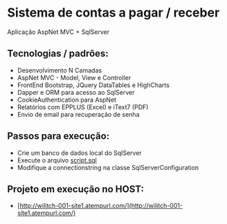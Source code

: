 # Sistema de contas a pagar / receber
Aplicação AspNet MVC + SqlServer

## Tecnologias / padrões:
* Desenvolvimento N Camadas
* AspNet MVC - Model, View e Controller
* FrontEnd Bootstrap, JQuery DataTables e HighCharts
* Dapper e ORM para acesso ao SqlServer
* CookieAuthentication para AspNet
* Relatórios com EPPLUS (Excel) e iText7 (PDF)
* Envio de email para recuperação de senha

## Passos para execução:
* Crie um banco de dados local do SqlServer
* Execute o arquivo [script.sql](script.sql)
* Modifique a connectionstring na classe SqlServerConfiguration

## Projeto em execução no HOST:
* [http://wilitch-001-site1.atempurl.com/](http://wilitch-001-site1.atempurl.com/)